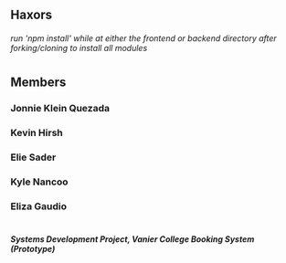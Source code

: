 ## Haxors
###### run 'npm install' while at either the frontend or backend directory after forking/cloning to install all modules
#
## Members
### Jonnie Klein Quezada
### Kevin Hirsh
### Elie Sader
### Kyle Nancoo
### Eliza Gaudio
#
##### Systems Development Project, Vanier College Booking System (Prototype)
